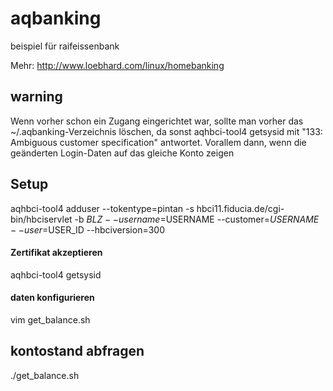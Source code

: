 # aqbanking

beispiel für raifeissenbank

Mehr: http://www.loebhard.com/linux/homebanking

## warning

Wenn vorher schon ein Zugang eingerichtet war, sollte man vorher das ~/.aqbanking-Verzeichnis löschen, da sonst aqhbci-tool4 getsysid mit "133: Ambiguous customer specification" antwortet. Vorallem dann, wenn die geänderten Login-Daten auf das gleiche Konto zeigen

## Setup
 aqhbci-tool4 adduser --tokentype=pintan -s hbci11.fiducia.de/cgi-bin/hbciservlet -b $BLZ --username=$USERNAME --customer=$USERNAME --user=$USER_ID --hbciversion=300
 
#### Zertifikat akzeptieren
 aqhbci-tool4 getsysid
 
#### daten konfigurieren
 vim get_balance.sh 

## kontostand abfragen
 ./get_balance.sh
